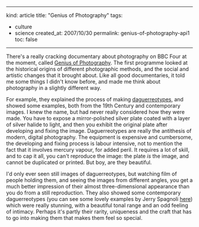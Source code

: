 -----
kind: article
title: "Genius of Photography"
tags:
- culture
- science
created_at: 2007/10/30
permalink: genius-of-photography-api1
toc: false
-----

<p>There's a really cracking documentary about photography on BBC Four at the moment, called <a href="http://www.bbc.co.uk/photography/genius/">Genius of Photography</a>. The first programme looked at the historical origins of different photographic methods, and the social and artistic changes that it brought about. Like all good documentaries, it told me some things I didn't know before, and made me think about photography in a slightly different way.</p>

<p>For example, they explained the process of making <a href="http://en.wikipedia.org/wiki/Daguerreotype">daguerreotypes</a>, and showed some examples, both from the 19th Century and contemporary images. I knew the name, but had never really considered how they were made. You have to expose a mirror-polished silver plate coated with a layer of silver halide to light, and then you exhibit the original plate after developing and fixing the image. Daguerreotypes are really the antithesis of modern, digital photography. The equipment is expensive and cumbersome, the developing and fixing process is labour intensive, not to mention the fact that it involves mercury vapour, for added peril. It requires a lot of skill, and to cap it all, you can't reproduce the image: the plate <em>is</em> the image, and cannot be duplicated or printed. But boy, are they beautiful.</p>

<p>I'd only ever seen still images of daguerreotypes, but watching film of people holding them, and seeing the images from different angles, you get a much better impression of their almost three-dimensional appearance than you do from a still reproduction. They also showed some contemporary daguerreotypes (you can see some lovely examples by Jerry Spagnoli <a href="http://www.jerryspagnoli.com/Anatomical%20Folder/daguerreotypeind.html">here</a>) which were really stunning, with a beautiful tonal range and an odd feeling of intimacy. Perhaps it's partly their rarity, uniqueness and the craft that has to go into making them that makes them feel so special.</p>


